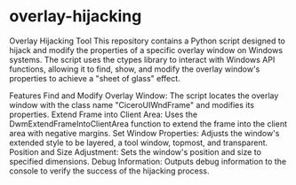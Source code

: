 # overlay-hijacking

Overlay Hijacking Tool
This repository contains a Python script designed to hijack and modify the properties of a specific overlay window on Windows systems. The script uses the ctypes library to interact with Windows API functions, allowing it to find, show, and modify the overlay window's properties to achieve a "sheet of glass" effect.

Features
Find and Modify Overlay Window: The script locates the overlay window with the class name "CiceroUIWndFrame" and modifies its properties.
Extend Frame into Client Area: Uses the DwmExtendFrameIntoClientArea function to extend the frame into the client area with negative margins.
Set Window Properties: Adjusts the window's extended style to be layered, a tool window, topmost, and transparent.
Position and Size Adjustment: Sets the window's position and size to specified dimensions.
Debug Information: Outputs debug information to the console to verify the success of the hijacking process.
